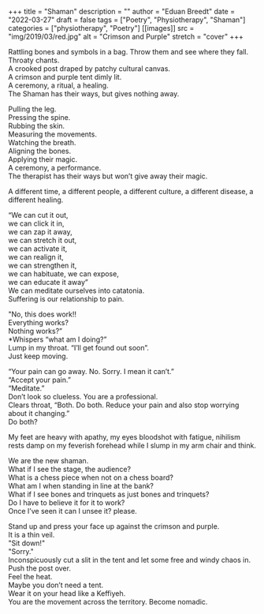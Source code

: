 +++
title = "Shaman"
description = ""
author = "Eduan Breedt"
date = "2022-03-27"
draft = false
tags = ["Poetry", "Physiotherapy", "Shaman"]
categories = ["physiotherapy", "Poetry"]
[[images]]
  src = "img/2019/03/red.jpg"
  alt = "Crimson and Purple"
  stretch = "cover"
+++

Rattling bones and symbols in a bag. Throw them and see where they fall.  
Throaty chants.  
A crooked post draped by patchy cultural canvas.  
A crimson and purple tent dimly lit.  
A ceremony, a ritual, a healing.  
The Shaman has their ways, but gives nothing away.


Pulling the leg.  
Pressing the spine.  
Rubbing the skin.  
Measuring the movements.  
Watching the breath.  
Aligning the bones.  
Applying their magic.  
A ceremony, a performance.  
The therapist has their ways but won’t give away their magic.


A different time, a different people, a different culture, a different disease, a different healing.


“We can cut it out,  
we can click it in,  
we can zap it away,  
we can stretch it out,  
we can activate it,  
we can realign it,  
we can strengthen it,  
we can habituate, 
we can expose,  
we can educate it away”  
We can meditate ourselves into catatonia.   
Suffering is our relationship to pain. 


"No, this does work!!  
Everything works?  
Nothing works?”  
*Whispers “what am I doing?”   
Lump in my throat. “I’ll get found out soon”.  
Just keep moving.


“Your pain can go away. No. Sorry. I mean it can’t.”  
“Accept your pain.”  
“Meditate.”  
Don’t look so clueless. You are a professional.  
Clears throat, “Both. Do both. Reduce your pain and also stop worrying about it changing.”  
Do both?


My feet are heavy with apathy, my eyes bloodshot with fatigue, nihilism rests damp on my feverish forehead while I slump in my arm chair and think.


We are the new shaman.  
What if I see the stage, the audience?  
What is a chess piece when not on a chess board?   
What am I when standing in line at the bank?  
What if I see bones and trinquets as just bones and trinquets?  
Do I have to believe it for it to work?   
Once I’ve seen it can I unsee it? please.


Stand up and press your face up against the crimson and purple.  
It is a thin veil.  
"Sit down!"  
"Sorry."  
Inconspicuously cut a slit in the tent and let some free and windy chaos in.  
Push the post over.  
Feel the heat.  
Maybe you don’t need a tent.  
Wear it on your head like a Keffiyeh.  
You are the movement across the territory. Become nomadic.
